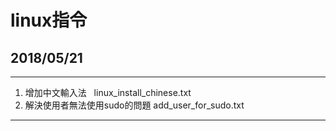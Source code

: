 # linux指令
## 2018/05/21
-----------------------------------------------------------------------------------------------
1. 增加中文輸入法
   linux_install_chinese.txt
2. 解決使用者無法使用sudo的問題
   add_user_for_sudo.txt
-----------------------------------------------------------------------------------------------
